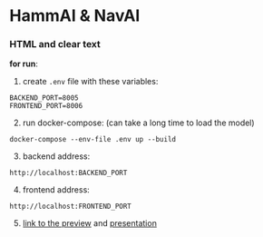 # HammAI & NavAI

### HTML and clear text

**for run**:
1) create  `.env` file with these variables:
```
BACKEND_PORT=8005
FRONTEND_PORT=8006
```
2) run docker-compose: (can take a long time to load the model)
```
docker-compose --env-file .env up --build
```
3) backend address: 
```commandline
http://localhost:BACKEND_PORT
```
4) frontend address: 
```commandline
http://localhost:FRONTEND_PORT
```
5) [link to the preview](https://drive.google.com/file/d/1nKVEntGDkCQlUuKkcJtc8PN9KXBQnc4y/view?usp=sharing) and [presentation](https://docs.google.com/presentation/d/1SYX7P5-FobwfJRxwEDB0raLcvawMMB6rwvf_wDb1nKQ/edit#slide=id.g280424bac3a_0_81)
   
